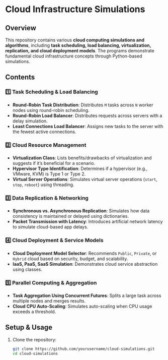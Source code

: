 # **Cloud Infrastructure Simulations**

## **Overview**
This repository contains various **cloud computing simulations and algorithms**, including **task scheduling, load balancing, virtualization, replication, and cloud deployment models**. The programs demonstrate fundamental cloud infrastructure concepts through Python-based simulations.

## **Contents**
### **1️⃣ Task Scheduling & Load Balancing**
- **Round-Robin Task Distribution**: Distributes `M` tasks across `N` worker nodes using round-robin scheduling.
- **Round-Robin Load Balancer**: Distributes requests across servers with a delay simulation.
- **Least Connections Load Balancer**: Assigns new tasks to the server with the fewest active connections.

### **2️⃣ Cloud Resource Management**
- **Virtualization Class**: Lists benefits/drawbacks of virtualization and suggests if it’s beneficial for a scenario.
- **Hypervisor Type Identification**: Determines if a hypervisor (e.g., VMware, KVM) is Type 1 or Type 2.
- **Virtual Server Operations**: Simulates virtual server operations (`start`, `stop`, `reboot`) using threading.

 
### **3️⃣ Data Replication & Networking**
- **Synchronous vs. Asynchronous Replication**: Simulates how data consistency is maintained or delayed using dictionaries.
- **Packet Transmission with Latency**: Introduces artificial network latency to simulate cloud-based app delays.

### **4️⃣ Cloud Deployment & Service Models**
- **Cloud Deployment Model Selector**: Recommends `Public`, `Private`, or `Hybrid` cloud based on security, budget, and scalability.
- **IaaS, PaaS, SaaS Simulation**: Demonstrates cloud service abstraction using classes.

### **5️⃣ Parallel Computing & Aggregation**
- **Task Aggregation Using Concurrent Futures**: Splits a large task across multiple nodes and merges results.
- **Cloud CPU Auto-Scaling**: Simulates auto-scaling when CPU usage exceeds a threshold.

## **Setup & Usage**
1. Clone the repository:
   ```sh
   git clone https://github.com/yourusername/cloud-simulations.git
   cd cloud-simulations
